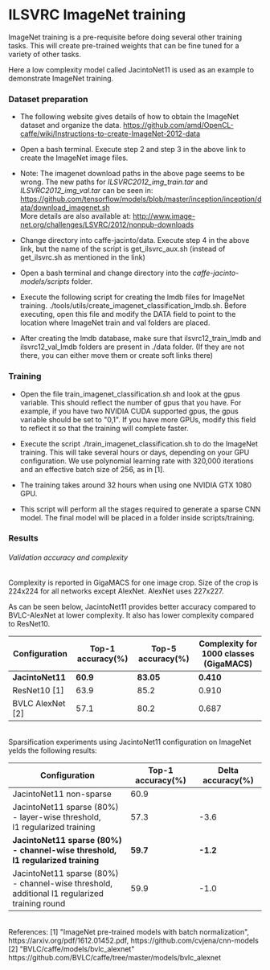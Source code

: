# ILSVRC ImageNet training

ImageNet training is a pre-requisite before doing several other training tasks. This will create pre-trained weights that can be fine tuned for a variety of other tasks.

Here a low complexity model called JacintoNet11 is used as an example to demonstrate ImageNet training.

### Dataset preparation

* The following website gives details of how to obtain the ImageNet dataset and organize the data. 
https://github.com/amd/OpenCL-caffe/wiki/Instructions-to-create-ImageNet-2012-data

* Open a bash terminal. Execute step 2 and step 3 in the above link to create the ImageNet image files.

* Note: The imagenet download paths in the above page seems to be wrong. The new paths for *ILSVRC2012_img_train.tar* and *ILSVRC2012_img_val.tar* can be seen in:
https://github.com/tensorflow/models/blob/master/inception/inception/data/download_imagenet.sh  
More details are also available at: http://www.image-net.org/challenges/LSVRC/2012/nonpub-downloads

*  Change directory into caffe-jacinto/data. Execute step 4 in the above link, but the name of the script is get_ilsvrc_aux.sh (instead of get_ilsvrc.sh as mentioned in the link)

* Open a bash terminal and change directory into the *caffe-jacinto-models/scripts* folder.

* Execute the following script for creating the lmdb files for  ImageNet training.
./tools/utils/create_imagenet_classification_lmdb.sh. 
Before executing, open this file and modify the DATA field to point to the location where ImageNet train and val folders are placed.

* After creating the lmdb database, make sure that ilsvrc12_train_lmdb and ilsvrc12_val_lmdb folders are present in ./data folder. (If they are not there, you can either move them or create soft links there)

### Training 
* Open the file train_imagenet_classification.sh  and look at the gpus variable. This should reflect the number of gpus that you have. For example, if you have two NVIDIA CUDA supported gpus, the gpus variable should be set to "0,1". If you have more GPUs, modify this field to reflect it so that the training will complete faster.

* Execute the script ./train_imagenet_classification.sh to do the ImageNet training. This will take several hours or days, depending on your GPU configuration. We use polynomial learning rate with 320,000 iterations and an effective batch size of 256, as in [1].

* The training takes around 32 hours when using one NVIDIA GTX 1080 GPU.

* This script will perform all the stages required to generate a sparse CNN model. The final model will be placed in a folder inside scripts/training.

### Results 

###### Validation accuracy and complexity 
Complexity is reported in GigaMACS for one image crop. Size of the crop is 224x224 for all networks except AlexNet. AlexNet uses 227x227.

As can be seen below, JacintoNet11 provides better accuracy compared to BVLC-AlexNet at lower complexity. It also has lower complexity compared to ResNet10.

|Configuration      |Top-1 accuracy(%)| Top-5 accuracy(%) |Complexity for 1000 classes (GigaMACS)|
|-------------------|-----------------|----------------|---------------------------|
|<b>JacintoNet11    |<b>60.9          |<b>83.05        |<b>0.410                   |
|ResNet10 [1]       |63.9             |85.2            |0.910                      |
|BVLC AlexNet [2]   |57.1             |80.2            |0.687                      |

<br>
Sparsification experiments using JacintoNet11 configuration on ImageNet yelds the following results:

|Configuration                                       |Top-1 accuracy(%)| Delta accuracy(%) |
|----------------------------------------------------|-----------------|----------------|
|JacintoNet11 non-sparse                             |60.9             |                |
|JacintoNet11 sparse (80%) - layer-wise threshold,   <br>l1 regularized training     |57.3         | -3.6           |
|<b>JacintoNet11 sparse (80%) - channel-wise threshold, <br>l1 regularized training     |<b>59.7         |<b> -1.2           |
|JacintoNet11 sparse (80%) - channel-wise threshold, <br>additional l1 regularized training round  |59.9  | -1.0    |

<br>
References:
[1] "ImageNet pre-trained models with batch normalization", https://arxiv.org/pdf/1612.01452.pdf, https://github.com/cvjena/cnn-models <br>
[2] "BVLC/caffe/models/bvlc_alexnet" https://github.com/BVLC/caffe/tree/master/models/bvlc_alexnet
